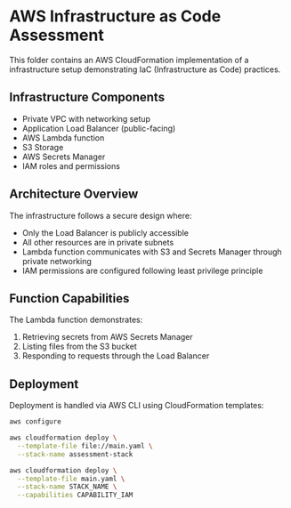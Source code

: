 # AWS Infrastructure as Code Assessment

This folder contains an AWS CloudFormation implementation of a infrastructure setup demonstrating IaC (Infrastructure as Code) practices.

## Infrastructure Components

- Private VPC with networking setup
- Application Load Balancer (public-facing)
- AWS Lambda function
- S3 Storage
- AWS Secrets Manager
- IAM roles and permissions

## Architecture Overview

The infrastructure follows a secure design where:

- Only the Load Balancer is publicly accessible
- All other resources are in private subnets
- Lambda function communicates with S3 and Secrets Manager through private networking
- IAM permissions are configured following least privilege principle

## Function Capabilities

The Lambda function demonstrates:

1. Retrieving secrets from AWS Secrets Manager
2. Listing files from the S3 bucket
3. Responding to requests through the Load Balancer

## Deployment

Deployment is handled via AWS CLI using CloudFormation templates:

```sh
aws configure

aws cloudformation deploy \
  --template-file file://main.yaml \
  --stack-name assessment-stack

aws cloudformation deploy \
  --template-file main.yaml \
  --stack-name STACK_NAME \
  --capabilities CAPABILITY_IAM
```
